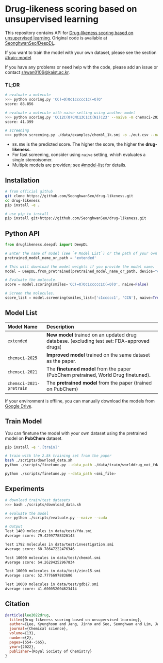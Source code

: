 # Drug-likeness scoring based on unsupervised learning

This repository contains API for [Drug-likeness scoring based on unsupervised learning](https://pubs.rsc.org/en/content/articlehtml/2022/sc/d1sc05248a).
Original code is available at [SeonghwanSeo/DeepDL](https://github.com/SeonghwanSeo/DeepDL).

If you want to train the model with your own dataset, please see the section [#train-model](#train-model).

If you have any problems or need help with the code, please add an issue or contact <shwan0106@kaist.ac.kr>.

### TL;DR

```bash
# evaluate a molecule
>>> python scoring.py 'CC(=O)Oc1ccccc1C(=O)O'
score: 88.856

# evaluate a molecule with naive setting using another model
>>> python scoring.py 'CC12C(O)CNC13C1CC(N1)C23' --naive -m chemsci-2022
score: 41.399

# screening
>>> python screening.py ./data/examples/chembl_1k.smi -o ./out.csv --naive --cuda
```

- `88.856` is the predicted score. The higher the score, the higher the **drug-likeness**.
- For fast screening, consider using `naive` setting, which evaluates a single stereoisomer.
- Multiple models are providen; see [#model-list](#model-list) for details.

## Installation

```bash
# from official github
git clone https://github.com/SeonghwanSeo/drug-likeness.git
cd drug-likeness
pip install -e .

# use pip to install
pip install git+https://github.com/SeonghwanSeo/drug-likeness.git
```

## Python API

```python
from druglikeness.deepdl import DeepDL

# Enter the name of model (see `# Model List`) or the path of your own model.
pretrained_model_name_or_path = 'extended'

# This will download the model weights if you provide the model name.
model = DeepDL.from_pretrained(pretrained_model_name_or_path, device="cpu")

# Evaluate the molecule.
score = model.scoring(smiles='CC(=O)Oc1ccccc1C(=O)O', naive=False)

# Screen the molecules.
score_list = model.screening(smiles_list=['c1ccccc1', 'CCN'], naive=True, batch_size=64)
```

## Model List

| Model Name              | Description                                                                                 |
| :---------------------- | :------------------------------------------------------------------------------------------ |
| `extended`              | **New model** trained on an updated drug database. (excluding test set: FDA-approved drugs) |
| `chemsci-2025`          | **Improved model** trained on the same dataset as the paper.                                |
| `chemsci-2021`          | The **finetuned model** from the paper (PubChem pretrained, World Drug finetuned).          |
| `chemsci-2021-pretrain` | The **pretrained model** from the paper (trained on PubChem)                                |

If your environment is offline, you can manually download the models from [Google Drive](https://drive.google.com/drive/folders/1yMxR7HwmwH8wK1mA3wgEasOZ510Ib1-o?usp=share_link).

## Train Model

You can finetune the model with your own dataset using the pretrained model on **PubChem** dataset.

```bash
pip install -e '.[train]'

# train with the 2.8k training set from the paper
bash ./scripts/download_data.sh
python ./scripts/finetune.py --data_path ./data/train/worlddrug_not_fda.smi

python ./scripts/finetune.py --data_path <smi_file>
```

## Experiments

```bash
# download train/test datasets
>>> bash ./scripts/download_data.sh

# evaluate the model
>>> python ./scripts/evaluate.py --naive --cuda

# Output
Test 1489 molecules in data/test/fda.smi
Average score: 79.42997788326143

Test 1792 molecules in data/test/investigation.smi
Average score: 68.78647222476346

Test 10000 molecules in data/test/chembl.smi
Average score: 64.26294252967834

Test 10000 molecules in data/test/zinc15.smi
Average score: 52.7776697883606

Test 10000 molecules in data/test/gdb17.smi
Average score: 41.600052004623414
```

## Citation

```bibtex
@article{lee2022drug,
  title={Drug-likeness scoring based on unsupervised learning},
  author={Lee, Kyunghoon and Jang, Jinho and Seo, Seonghwan and Lim, Jaechang and Kim, Woo Youn},
  journal={Chemical science},
  volume={13},
  number={2},
  pages={554--565},
  year={2022},
  publisher={Royal Society of Chemistry}
}
```
